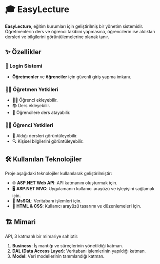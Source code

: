 # 🎓 EasyLecture

**EasyLecture**, eğitim kurumları için geliştirilmiş bir yönetim sistemidir. Öğretmenlerin ders ve öğrenci takibini yapmasına, öğrencilerin ise aldıkları dersleri ve bilgilerini görüntülemelerine olanak tanır.

## ✨ Özellikler

### 🔑 Login Sistemi
- **Öğretmenler** ve **öğrenciler** için güvenli giriş yapma imkanı.

### 👨‍🏫 Öğretmen Yetkileri
- 🧑‍🎓 Öğrenci ekleyebilir.
- 📚 Ders ekleyebilir.
- 🎯 Öğrencilere ders atayabilir.

### 👨‍🎓 Öğrenci Yetkileri
- 📖 Aldığı dersleri görüntüleyebilir.
- 🔍 Kişisel bilgilerini görüntüleyebilir.

## 🛠️ Kullanılan Teknolojiler

Proje aşağıdaki teknolojiler kullanılarak geliştirilmiştir:

- 🌐 **ASP.NET Web API**: API katmanını oluşturmak için.
- 🖥️ **ASP.NET MVC**: Uygulamanın kullanıcı arayüzü ve işleyişini sağlamak için.
- 💾 **MsSQL**: Veritabanı işlemleri için.
- 🎨 **HTML & CSS**: Kullanıcı arayüzü tasarımı ve düzenlemeleri için.

## 🏗️ Mimari

API, 3 katmanlı bir mimariye sahiptir:

1. **Business**: İş mantığı ve süreçlerinin yönetildiği katman.
2. **DAL (Data Access Layer)**: Veritabanı işlemlerinin yapıldığı katman.
3. **Model**: Veri modellerinin tanımlandığı katman.
